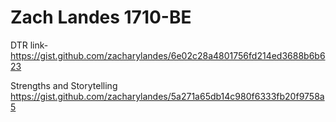 # Zach Landes 1710-BE

DTR link-
https://gist.github.com/zacharylandes/6e02c28a4801756fd214ed3688b6b623


Strengths and Storytelling
https://gist.github.com/zacharylandes/5a271a65db14c980f6333fb20f9758a5

